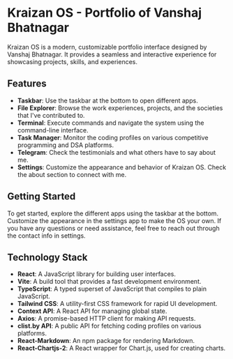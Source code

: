 # Kraizan OS - Portfolio of Vanshaj Bhatnagar

Kraizan OS is a modern, customizable portfolio interface designed by Vanshaj Bhatnagar. It provides a seamless and interactive experience for showcasing projects, skills, and experiences.

## Features

- **Taskbar**: Use the taskbar at the bottom to open different apps.
- **File Explorer**: Browse the work experiences, projects, and the societies that I've contributed to.
- **Terminal**: Execute commands and navigate the system using the command-line interface.
- **Task Manager**: Monitor the coding profiles on various competitive programming and DSA platforms.
- **Telegram**: Check the testimonials and what others have to say about me.
- **Settings**: Customize the appearance and behavior of Kraizan OS. Check the about section to connect with me.

## Getting Started

To get started, explore the different apps using the taskbar at the bottom. Customize the appearance in the settings app to make the OS your own. If you have any questions or need assistance, feel free to reach out through the contact info in settings.

## Technology Stack

- **React**: A JavaScript library for building user interfaces.
- **Vite**: A build tool that provides a fast development environment.
- **TypeScript**: A typed superset of JavaScript that compiles to plain JavaScript.
- **Tailwind CSS**: A utility-first CSS framework for rapid UI development.
- **Context API**: A React API for managing global state.
- **Axios**: A promise-based HTTP client for making API requests.
- **clist.by API**: A public API for fetching coding profiles on various platforms.
- **React-Markdown**: An npm package for rendering Markdown.
- **React-Chartjs-2**: A React wrapper for Chart.js, used for creating charts.